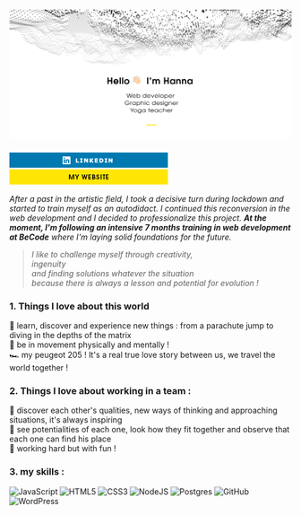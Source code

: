 # ![banniere](https://github.com/fluxnas/fluxnas/blob/6f03205fd5ba2e36dd6c64f030a622bc6bf65c97/github-banniere.jpg)

[![linkedin](https://github.com/fluxnas/fluxnas/blob/6f03205fd5ba2e36dd6c64f030a622bc6bf65c97/linkedin-logo.png)](https://www.linkedin.com/in/hanna-connier-autajon/) 
[![mywebsite](https://github.com/fluxnas/fluxnas/blob/6f03205fd5ba2e36dd6c64f030a622bc6bf65c97/mywebsite-logo.png)](https://studio-3000.com/)

_After a past in the artistic field, I took a decisive turn during lockdown and started to train myself as an autodidact. I continued this reconversion in the web development and I decided to professionalize this project. **At the moment, I'm following an intensive 7 months training in web development at BeCode** where I'm laying solid foundations for the future._   

> _I like to challenge myself through creativity,    
> ingenuity    
> and finding solutions whatever the situation  
> because there is always a lesson and potential for evolution !_   
    
 ### 1. Things I love about this world 
🌱 learn, discover and experience new things : from a parachute jump to diving in the depths of the matrix   
👣 be in movement physically and mentally !   
🏎 my peugeot 205 ! It's a real true love story between us, we travel the world together !  
   
### 2. Things I love about working in a team :
💎 discover each other's qualities, new ways of thinking and approaching situations, it's always inspiring  
💬 see potentialities of each one, look how they fit together and observe that each one can find his place    
🥳 working hard but with fun !   

### 3. my skills :

![JavaScript](https://img.shields.io/badge/javascript-%23323330.svg?style=for-the-badge&logo=javascript&logoColor=%23F7DF1E)
![HTML5](https://img.shields.io/badge/html5-%23E34F26.svg?style=for-the-badge&logo=html5&logoColor=white)
![CSS3](https://img.shields.io/badge/css3-%231572B6.svg?style=for-the-badge&logo=css3&logoColor=white)
![NodeJS](https://img.shields.io/badge/node.js-6DA55F?style=for-the-badge&logo=node.js&logoColor=white)
![Postgres](https://img.shields.io/badge/postgres-%23316192.svg?style=for-the-badge&logo=postgresql&logoColor=white)
![GitHub](https://img.shields.io/badge/github-%23121011.svg?style=for-the-badge&logo=github&logoColor=white)
![WordPress](https://img.shields.io/badge/WordPress-%23117AC9.svg?style=for-the-badge&logo=WordPress&logoColor=white)
